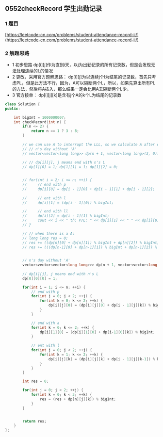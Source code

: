 ## 0552checkRecord 学生出勤记录

### 1 题目
[https://leetcode-cn.com/problems/student-attendance-record-ii/](https://leetcode-cn.com/problems/student-attendance-record-ii/)

### 2 解题思路
- 1 初步思路 dp[i][j]作为直到i天，以j为出勤记录的所有记录数，但是会发现无法处理连续的L的情况
- 2 更改，采用官方题解思路： dp[i][j]为以连续j个l为结尾的记录数，首先只考虑PL，但是此方法不行，因为，A可以隔断两个L，所以，如果先算出所有PL的方法，然后将A插入，那么结果一定会比用A去隔断两个L少。
- 3 官方接单： dp[i][j][k]是含有j个A的k个L为结尾的记录数


```cpp
class Solution {
public:

    int bigInt = 1000000007;
    int checkRecord(int n) {
        if(n <= 2) {
            return n == 1 ? 3 : 8;
        }
        
        // we can use A to interrupt the LLL, so we calculate A after only PL
        // // n's day without 'A'
        // vector<vector<long long>> dp(n + 1, vector<long long>(3, 0));
        
        // // dp[i][j], j means end with n's L
        // dp[1][0] = 1; dp[1][1] = 1; dp[1][2] = 0;


        // for(int i = 2; i <= n; ++i) {
        //     // end with p
        //     dp[i][0] = dp[i - 1][0] + dp[i - 1][1] + dp[i - 1][2];
            
        //     // ent with l
        //     dp[i][1] = (dp[i - 1][0]) % bigInt;

        //     // end with ll
        //     dp[i][2] = dp[i - 1][1] % bigInt;
        //     cout << i << " th: P/L: " << dp[i][1] << " " << dp[i][0] << endl;
        // }

        // // when there is a A:
        // long long res = 0;
        // res += ((dp[n][0] + dp[n][1]) % bigInt + dp[n][2]) % bigInt;
        // res += (((dp[n-1][0] + dp[n-1][1]) % bigInt + dp[n-1][2]) % bigInt * n) % bigInt;
       

        // n's day without 'A'
        vector<vector<vector<long long>>> dp(n + 1, vector<vector<long long>>(2, vector<long long>(3, 0)));
        
        // dp[i][j], j means end with n's L
        dp[0][0][0] = 1;

        for(int i = 1; i <= n; ++i) {
            // end with p
            for(int j = 0; j < 2; ++j) {
                for(int k = 0; k <= 2; ++k) {
                    dp[i][j][0] = (dp[i][j][0] + dp[i - 1][j][k]) % bigInt;
                }
            }

            // end with a
            for(int k = 0; k <= 2; ++k) {
                dp[i][1][0] = (dp[i][1][0] + dp[i-1][0][k]) % bigInt;
            }
            
            // ent with l
            for(int j = 0; j < 2; ++j) {
                for(int k = 1; k <= 2; ++k) {
                    dp[i][j][k] = (dp[i][j][k] + dp[i - 1][j][k-1]) % bigInt;
                }
            }
        }

        int res = 0;

        for(int j = 0; j < 2; ++j) {
            for(int k = 0; k < 3; ++k) {
                res = (res + dp[n][j][k]) % bigInt;
            }
        }


        return res;
    }
};
```